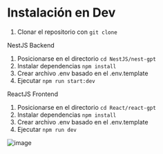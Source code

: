 # Instalación en Dev

1. Clonar el repositorio con `git clone`

NestJS Backend

1. Posicionarse en el directorio `cd NestJS/nest-gpt`
2. Instalar dependencias `npm install`
3. Crear archivo .env basado en el .env.template
4. Ejecutar `npm run start:dev`

ReactJS Frontend

1. Posicionarse en el directorio `cd React/react-gpt`
2. Instalar dependencias `npm install`
3. Crear archivo .env basado en el .env.template
4. Ejecutar `npm run dev`

![image](https://github.com/user-attachments/assets/29308158-7a95-402d-938d-606f047e0659)
